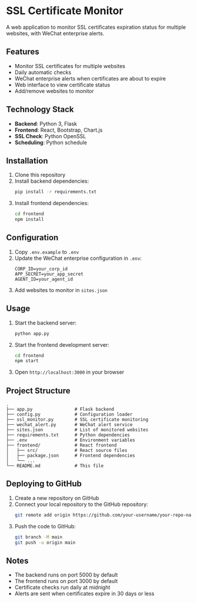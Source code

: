 # SSL Certificate Monitor

A web application to monitor SSL certificates expiration status for multiple websites, with WeChat enterprise alerts.

## Features

- Monitor SSL certificates for multiple websites
- Daily automatic checks
- WeChat enterprise alerts when certificates are about to expire
- Web interface to view certificate status
- Add/remove websites to monitor

## Technology Stack

- **Backend**: Python 3, Flask
- **Frontend**: React, Bootstrap, Chart.js
- **SSL Check**: Python OpenSSL
- **Scheduling**: Python schedule

## Installation

1. Clone this repository
2. Install backend dependencies:
   ```bash
   pip install -r requirements.txt
   ```
3. Install frontend dependencies:
   ```bash
   cd frontend
   npm install
   ```

## Configuration

1. Copy `.env.example` to `.env`
2. Update the WeChat enterprise configuration in `.env`:
   ```
   CORP_ID=your_corp_id
   APP_SECRET=your_app_secret
   AGENT_ID=your_agent_id
   ```
3. Add websites to monitor in `sites.json`

## Usage

1. Start the backend server:
   ```bash
   python app.py
   ```
2. Start the frontend development server:
   ```bash
   cd frontend
   npm start
   ```
3. Open `http://localhost:3000` in your browser

## Project Structure

```
.
├── app.py                # Flask backend
├── config.py             # Configuration loader
├── ssl_monitor.py        # SSL certificate monitoring
├── wechat_alert.py       # WeChat alert service
├── sites.json            # List of monitored websites
├── requirements.txt      # Python dependencies
├── .env                  # Environment variables
├── frontend/             # React frontend
│   ├── src/              # React source files
│   ├── package.json      # Frontend dependencies
│   └── ...
└── README.md             # This file
```

## Deploying to GitHub

1. Create a new repository on GitHub
2. Connect your local repository to the GitHub repository:
   ```bash
   git remote add origin https://github.com/your-username/your-repo-name.git
   ```
3. Push the code to GitHub:
   ```bash
   git branch -M main
   git push -u origin main
   ```

## Notes

- The backend runs on port 5000 by default
- The frontend runs on port 3000 by default
- Certificate checks run daily at midnight
- Alerts are sent when certificates expire in 30 days or less
